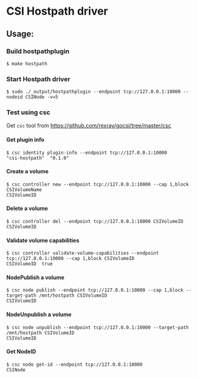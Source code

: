 # CSI Hostpath driver

## Usage:

### Build hostpathplugin
```
$ make hostpath
```

### Start Hostpath driver
```
$ sudo ./_output/hostpathplugin --endpoint tcp://127.0.0.1:10000 --nodeid CSINode -v=5
```

### Test using csc
Get ```csc``` tool from https://github.com/rexray/gocsi/tree/master/csc

#### Get plugin info
```
$ csc identity plugin-info --endpoint tcp://127.0.0.1:10000
"csi-hostpath"  "0.1.0"
```

#### Create a volume
```
$ csc controller new --endpoint tcp://127.0.0.1:10000 --cap 1,block CSIVolumeName
CSIVolumeID
```

#### Delete a volume
```
$ csc controller del --endpoint tcp://127.0.0.1:10000 CSIVolumeID
CSIVolumeID
```

#### Validate volume capabilities
```
$ csc controller validate-volume-capabilities --endpoint tcp://127.0.0.1:10000 --cap 1,block CSIVolumeID
CSIVolumeID  true
```

#### NodePublish a volume
```
$ csc node publish --endpoint tcp://127.0.0.1:10000 --cap 1,block --target-path /mnt/hostpath CSIVolumeID
CSIVolumeID
```

#### NodeUnpublish a volume
```
$ csc node unpublish --endpoint tcp://127.0.0.1:10000 --target-path /mnt/hostpath CSIVolumeID
CSIVolumeID
```

#### Get NodeID
```
$ csc node get-id --endpoint tcp://127.0.0.1:10000
CSINode
```
